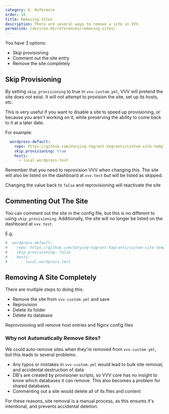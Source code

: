 ```yaml
---
category: 6. Reference
order: 10
title: Removing Sites
description: There are several ways to remove a site in VVV.
permalink: /docs/en-US/references/removing-sites/
---
```


You have 3 options:

 - Skip provisioning
 - Comment out the site entry
 - Remove the site completely

## Skip Provisioning

By setting `skip_provisioning` to true in `vvv-custom.yml`, VVV will pretend the site does not exist. It will not attempt to provision the site, set up its hosts, etc.

This is very useful if you want to disable a site to speed up provisioning, or because you aren't working on it, while preserving the ability to come back to it at a later date.

For example:

```YAML
  wordpress-default:
    repo: https://github.com/Varying-Vagrant-Vagrants/custom-site-template.git
    skip_provisioning: true
    hosts:
      - local.wordpress.test
```

Remember that you need to reprovision VVV when changing this. The site will also be listed on the dashboard at `vvv.test` but will be listed as skipped.

Changing the value back to `false` and reprovisioning will reactivate the site

## Commenting Out The Site

You can comment out the site in the config file, but this is no different to using `skip_provisioning`. Additionally, the site will no longer be listed on the dashboard at `vvv.test`.

E.g.


```YAML
#  wordpress-default:
#    repo: https://github.com/Varying-Vagrant-Vagrants/custom-site-template.git
#    skip_provisioning: false
#    hosts:
#      - local.wordpress.test
```

## Removing A Site Completely

There are multiple steps to doing this:

 - Remove the site from `vvv-custom.yml` and save
 - Reprovision
 - Delete its folder
 - Delete its database
 
 Reprovisioning will remove host entries and Nginx config files
 
 ### Why not Automatically Remove Sites?
 
 We could auto-remove sites when they're removed from `vvv-custom.yml`, but this leads to several problems:
 
  - Any typos or mistakes in `vvv-custom.yml` would lead to bulk site removal, and accidental destruction of data
  - DB's are created by provisioner scripts, so VVV core has no insight to know which databases it can remove. This also becomes a problem for shared databases
  - Commenting out a site would delete all of its files and content
 
 For these reasons, site removal is a manual process, as this ensures it's intentional, and prevents accidental deletion.
 
